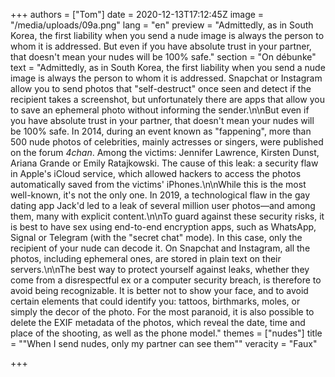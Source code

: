 +++
authors = ["Tom"]
date = 2020-12-13T17:12:45Z
image = "/media/uploads/09a.png"
lang = "en"
preview = "Admittedly, as in South Korea, the first liability when you send a nude image is always the person to whom it is addressed. But even if you have absolute trust in your partner, that doesn't mean your nudes will be 100% safe."
section = "On débunke"
text = "Admittedly, as in South Korea, the first liability when you send a nude image is always the person to whom it is addressed. Snapchat or Instagram allow you to send photos that \"self-destruct\" once seen and detect if the recipient takes a screenshot, but unfortunately there are apps that allow you to save an ephemeral photo without informing the sender.\n\nBut even if you have absolute trust in your partner, that doesn't mean your nudes will be 100% safe. In 2014, during an event known as \"fappening\", more than 500 nude photos of celebrities, mainly actresses or singers, were published on the forum _4chan_. Among the victims: Jennifer Lawrence, Kirsten Dunst, Ariana Grande or Emily Ratajkowski. The cause of this leak: a security flaw in Apple's iCloud service, which allowed hackers to access the photos automatically saved from the victims' iPhones.\n\nWhile this is the most well-known, it's not the only one. In 2019, a technological flaw in the gay dating app Jack'd led to a leak of several million user photos—and among them, many with explicit content.\n\nTo guard against these security risks, it is best to have sex using end-to-end encryption apps, such as WhatsApp, Signal or Telegram (with the \"secret chat\" mode). In this case, only the recipient of your nude can decode it. On Snapchat and Instagram, all the photos, including ephemeral ones, are stored in plain text on their servers.\n\nThe best way to protect yourself against leaks, whether they come from a disrespectful ex or a computer security breach, is therefore to avoid being recognizable. It is better not to show your face, and to avoid certain elements that could identify you: tattoos, birthmarks, moles, or simply the decor of the photo. For the most paranoid, it is also possible to delete the EXIF metadata of the photos, which reveal the date, time and place of the shooting, as well as the phone model."
themes = ["nudes"]
title = "\"When I send nudes, only my partner can see them\""
veracity = "Faux"

+++
